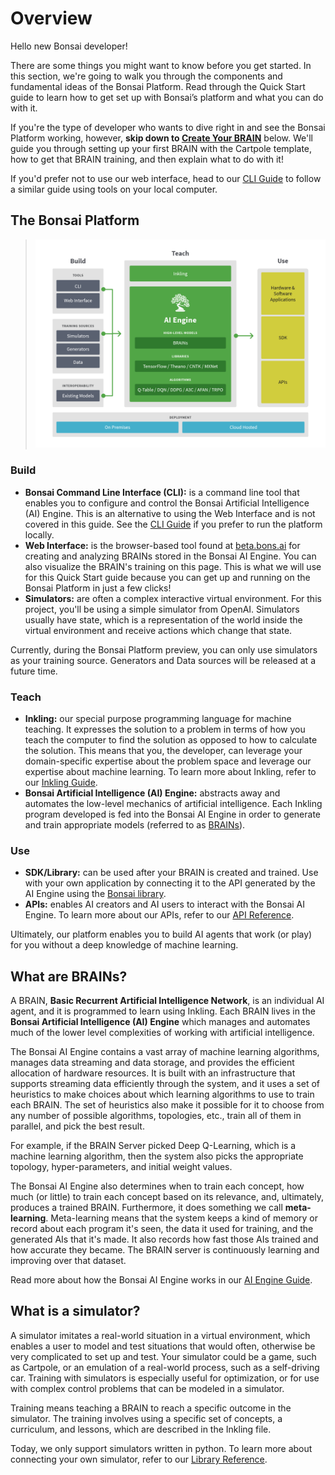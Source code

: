 # Overview

[//]: # (If any commented statements become false, change prior text)

Hello new Bonsai developer!

There are some things you might want to know before you get started. In this section, we're going
to walk you through the components and fundamental ideas of the Bonsai
Platform. Read through the Quick Start guide to learn how to get set up with Bonsai’s platform and what you can do with it.

If you're the type of developer who wants to dive right in and see the Bonsai Platform working,
however, **skip down to [Create Your BRAIN][1]** below. We'll guide you through setting up your
first BRAIN with the Cartpole template, how to get that BRAIN training, and then explain what
to do with it!

If you'd prefer not to use our web interface, head to our [CLI Guide][7] to follow a similar guide
using tools on your local computer.

## The Bonsai Platform

> ![The Bonsai Platform][2]

### Build

* **Bonsai Command Line Interface (CLI):** is a command line tool that enables you to configure and
control the Bonsai Artificial Intelligence (AI) Engine. This is an alternative to using the Web
Interface and is not covered in this guide. See the [CLI Guide][7] if you prefer to run the platform locally.
* **Web Interface:** is the browser-based tool found at [beta.bons.ai][3] for creating and analyzing
BRAINs stored in the Bonsai AI Engine. You can also visualize the BRAIN's training on this page.
This is what we will use for this Quick Start guide because you can get up and running on the
Bonsai Platform in just a few clicks!
* **Simulators:** are often a complex interactive virtual environment. For this project, you'll
be using a simple simulator from OpenAI. Simulators usually have state, which is a representation of the
world inside the virtual environment and receive actions which change that state.

<aside class="notice">
Currently, during the Bonsai Platform preview, you can only use simulators as your training source. Generators
and Data sources will be released at a future time.
</aside> 

[//]: # (Simulators are the only training source, beta.bons.ai is current website instead of brains.bons.ai)

### Teach

* **Inkling:** our special purpose programming language for machine teaching. It expresses the
solution to a problem in terms of how you teach the computer to find the solution as opposed to
how to calculate the solution. This means that you, the developer, can leverage your domain-specific
expertise about the problem space and leverage our expertise about machine learning. To learn more
about Inkling, refer to our [Inkling Guide][8].
* **Bonsai Artificial Intelligence (AI) Engine:** abstracts away and automates the low-level
mechanics of artificial intelligence. Each Inkling program developed is fed into the Bonsai AI
Engine in order to generate and train appropriate models (referred to as [BRAINs][5]).

### Use

* **SDK/Library:** can be used after your BRAIN is created and trained. Use with your own
application by connecting it to the API generated by the AI Engine using the [Bonsai library][4]. 
* **APIs:** enables AI creators and AI users to interact with the Bonsai AI Engine. To learn more
about our APIs, refer to our [API Reference][9].

Ultimately, our platform enables you to build AI agents that work (or play) for you without a deep
knowledge of machine learning.

## What are BRAINs?

A BRAIN, **Basic Recurrent Artificial Intelligence Network**, is an individual AI agent, and it is
programmed to learn using Inkling. Each BRAIN lives in the **Bonsai Artificial Intelligence (AI)
Engine** which manages and automates much of the lower level complexities of working with artificial intelligence.

The Bonsai AI Engine contains a vast array of machine learning algorithms, manages data streaming
and data storage, and provides the efficient allocation of hardware resources. It is built with an
infrastructure that supports streaming data efficiently through the system, and it uses a set of
heuristics to make choices about which learning algorithms to use to train each BRAIN. The set of
heuristics also make it possible for it to choose from any number of possible algorithms, topologies,
etc., train all of them in parallel, and pick the best result.

For example, if the BRAIN Server picked Deep Q-Learning, which is a machine learning algorithm,
then the system also picks the appropriate topology, hyper-parameters, and initial weight values.

The Bonsai AI Engine also determines when to train each concept, how much (or little) to train each
concept based on its relevance, and, ultimately, produces a trained BRAIN. Furthermore, it does
something we call **meta-learning**. Meta-learning means that the system keeps a kind of memory or
record about each program it's seen, the data it used for training, and the generated AIs that it's
made. It also records how fast those AIs trained and how accurate they became. The BRAIN server is
continuously learning and improving over that dataset.

Read more about how the Bonsai AI Engine works in our [AI Engine Guide][6].

## What is a simulator?

A simulator imitates a real-world situation in a virtual environment, which enables a user to model
and test situations that would often, otherwise be very complicated to set up and test. Your
simulator could be a game, such as Cartpole, or an emulation of a real-world process, such as a
self-driving car. Training with simulators is especially useful for optimization, or for use with
complex control problems that can be modeled in a simulator.

Training means teaching a BRAIN to reach a specific outcome in the simulator. The training involves
using a specific set of concepts, a curriculum, and lessons, which are described in the Inkling file.

Today, we only support simulators written in python. To learn more about connecting your own
simulator, refer to our [Library Reference][4].



[1]: #create-your-brain
[2]: ../../images/bonsai-platform.png
[3]: https://beta.bons.ai
[4]: ../references/library-reference.html
[5]: #bonsai-brains
[6]: ./ai-engine-guide.html
[7]: ./cli-guide.html
[8]: ./inkling-guide.html
[9]: ../references/api-reference.html
